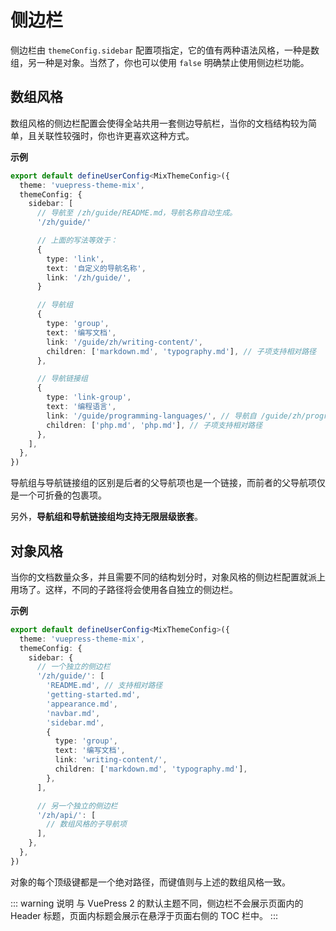 # 侧边栏

侧边栏由 `themeConfig.sidebar` 配置项指定，它的值有两种语法风格，一种是数组，另一种是对象。当然了，你也可以使用 `false` 明确禁止使用侧边栏功能。

## 数组风格

数组风格的侧边栏配置会使得全站共用一套侧边导航栏，当你的文档结构较为简单，且关联性较强时，你也许更喜欢这种方式。

**示例**

```ts
export default defineUserConfig<MixThemeConfig>({
  theme: 'vuepress-theme-mix',
  themeConfig: {
    sidebar: [
      // 导航至 /zh/guide/README.md，导航名称自动生成。
      '/zh/guide/'

      // 上面的写法等效于：
      {
        type: 'link',
        text: '自定义的导航名称',
        link: '/zh/guide/',
      }

      // 导航组
      {
        type: 'group',
        text: '编写文档',
        link: '/guide/zh/writing-content/',
        children: ['markdown.md', 'typography.md'], // 子项支持相对路径
      },

      // 导航链接组
      {
        type: 'link-group',
        text: '编程语言',
        link: '/guide/programming-languages/', // 导航自 /guide/zh/programming-languages/README.md
        children: ['php.md', 'php.md'], // 子项支持相对路径
      },
    ],
  },
})
```

导航组与导航链接组的区别是后者的父导航项也是一个链接，而前者的父导航项仅是一个可折叠的包裹项。

另外，**导航组和导航链接组均支持无限层级嵌套**。

## 对象风格

当你的文档数量众多，并且需要不同的结构划分时，对象风格的侧边栏配置就派上用场了。这样，不同的子路径将会使用各自独立的侧边栏。

**示例**

```ts
export default defineUserConfig<MixThemeConfig>({
  theme: 'vuepress-theme-mix',
  themeConfig: {
    sidebar: {
      // 一个独立的侧边栏
      '/zh/guide/': [
        'README.md', // 支持相对路径
        'getting-started.md',
        'appearance.md',
        'navbar.md',
        'sidebar.md',
        {
          type: 'group',
          text: '编写文档',
          link: 'writing-content/',
          children: ['markdown.md', 'typography.md'],
        },
      ],

      // 另一个独立的侧边栏
      '/zh/api/': [
        // 数组风格的子导航项
      ],
    },
  },
})
```

对象的每个顶级键都是一个绝对路径，而键值则与上述的数组风格一致。

::: warning 说明
与 VuePress 2 的默认主题不同，侧边栏不会展示页面内的 Header 标题，页面内标题会展示在悬浮于页面右侧的 TOC 栏中。
:::

